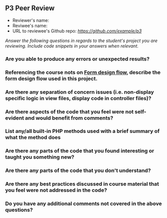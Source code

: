 ## P3 Peer Review

+ Reviewer's name: 
+ Reviwee's name: 
+ URL to reviewee's Github repo: *<https://github.com/example/p3>*

*Answer the following questions in regards to the student's project you are reviewing. Include code snippets in your answers when relevant.*


### Are you able to produce any errors or unexpected results?

### Referencing the course nots on [Form design flow](https://hesweb.dev/e2/notes#/php/form-flow), describe the form design flow used in this project.

### Are there any separation of concern issues (i.e. non-display specific logic in view files, display code in controller files)? 

### Are there aspects of the code that you feel were not self-evident and would benefit from comments?

### List any/all built-in PHP methods used with a brief summary of what the method does

### Are there any parts of the code that you found interesting or taught you something new?

### Are there any parts of the code that you don't understand?

### Are there any best practices discussed in course material that you feel were not addressed in the code?

### Do you have any additional comments not covered in the above questions?